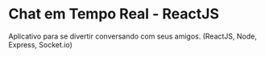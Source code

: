 # Chat em Tempo Real - ReactJS

Aplicativo para se divertir conversando com seus amigos. (ReactJS, Node, Express, Socket.io)

